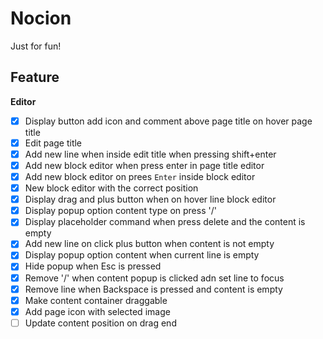 # Nocion
Just for fun!

## Feature
**Editor**
- [x] Display button add icon and comment above page title on hover page title
- [x] Edit page title
- [x] Add new line when inside edit title when pressing shift+enter
- [x] Add new block editor when press enter in page title editor
- [x] Add new block editor on prees `Enter` inside block editor 
- [x] New block editor with the correct position
- [x] Display drag and plus button when on hover line block editor
- [x] Display popup option content type on press '/'
- [x] Display placeholder command when press delete and the content is empty
- [x] Add new line on click plus button when content is not empty
- [x] Display popup option content when current line is empty
- [x] Hide popup when Esc is pressed
- [x] Remove '/' when content popup is clicked adn set line to focus
- [x] Remove line when Backspace is pressed and content is empty
- [x] Make content container draggable
- [x] Add page icon with selected image
- [ ] Update content position on drag end
